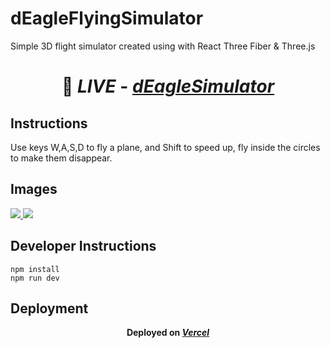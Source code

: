 # dEagleFlyingSimulator

Simple 3D flight simulator created using with React Three Fiber & Three.js

# <p align='center'> 🔗 _LIVE_ - [_**dEagleSimulator**_](https://deaglesimulator.vercel.app)</p>

## Instructions

Use keys W,A,S,D to fly a plane, and Shift to speed up, fly inside the circles to make them disappear.

## Images

<a href="https://deaglesimulator.vercel.app" target="_blank">
  <img src="https://i.imgur.com/eFaimE8.jpg"> 
</a>

<a href="https://deaglesimulator.vercel.app" target="_blank">
  <img src="https://i.imgur.com/gfBs7cu.jpg"> 
</a>

## Developer Instructions

```
npm install
npm run dev
```


## Deployment
**<p align='center'> Deployed on [_**Vercel**_](https://vercel.com/)</p>**
